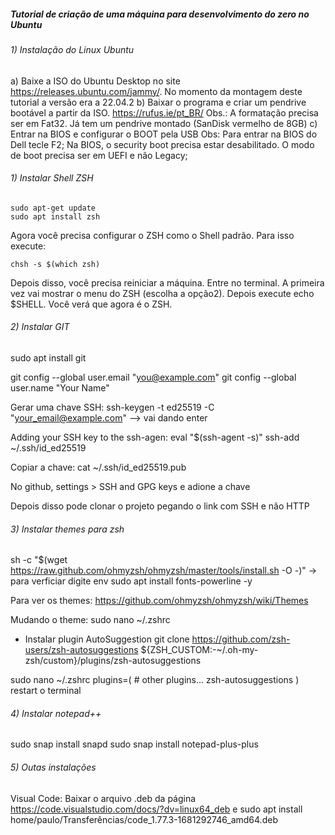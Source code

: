 ##### Tutorial de criação de uma máquina para desenvolvimento do zero no Ubuntu

###### 1) Instalação do Linux Ubuntu
a) Baixe a ISO do Ubuntu Desktop no site https://releases.ubuntu.com/jammy/. No momento da montagem deste tutorial a versão era a 22.04.2
b) Baixar o programa e criar um pendrive bootável a partir da ISO.
https://rufus.ie/pt_BR/
Obs.:  A formatação precisa ser em Fat32. Já tem um pendrive montado (SanDisk vermelho de 8GB)
c) Entrar na BIOS e configurar o BOOT pela USB 
Obs:
Para entrar na BIOS do Dell tecle F2;
Na BIOS, o security boot precisa estar desabilitado. O modo de boot precisa ser em UEFI e não Legacy;

###### 1) Instalar Shell ZSH
~~~
sudo apt-get update
sudo apt install zsh
~~~
Agora você precisa configurar o ZSH como o Shell padrão. Para isso execute:
~~~
chsh -s $(which zsh)
~~~
Depois disso, você precisa reiniciar a máquina. Entre no terminal. A primeira vez vai mostrar o menu do ZSH (escolha a opção2). Depois execute echo $SHELL. Você verá que agora é o ZSH.

###### 2) Instalar GIT
sudo apt install git

git config --global user.email "you@example.com"
git config --global user.name "Your Name"

Gerar uma chave SSH:
ssh-keygen -t ed25519 -C "your_email@example.com" --> vai dando enter

Adding your SSH key to the ssh-agen:
eval "$(ssh-agent -s)"
ssh-add ~/.ssh/id_ed25519


Copiar a chave: 
cat ~/.ssh/id_ed25519.pub

No github, settings > SSH and GPG keys e adione a chave

Depois disso pode clonar o projeto pegando o link com SSH e não HTTP

###### 3) Instalar themes para zsh
sh -c "$(wget https://raw.github.com/ohmyzsh/ohmyzsh/master/tools/install.sh -O -)"
→ para verficiar digite env
sudo apt install fonts-powerline -y

Para ver os themes: https://github.com/ohmyzsh/ohmyzsh/wiki/Themes

Mudando o theme: sudo nano ~/.zshrc 


- Instalar plugin AutoSuggestion
git clone https://github.com/zsh-users/zsh-autosuggestions ${ZSH_CUSTOM:-~/.oh-my-zsh/custom}/plugins/zsh-autosuggestions

sudo nano ~/.zshrc
plugins=( 
    # other plugins...
    zsh-autosuggestions
)
restart o terminal


###### 4) Instalar notepad++
sudo snap install snapd
sudo snap install notepad-plus-plus


###### 5) Outas instalações
Visual Code:
Baixar o arquivo .deb da página https://code.visualstudio.com/docs/?dv=linux64_deb e sudo apt install home/paulo/Transferências/code_1.77.3-1681292746_amd64.deb